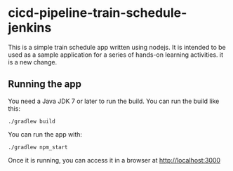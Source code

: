 # cicd-pipeline-train-schedule-jenkins

This is a simple train schedule app written using nodejs. It is intended to be used as a sample application for a series of hands-on learning activities.
it is a new change.

## Running the app

You need a Java JDK 7 or later to run the build. You can run the build like this:

    ./gradlew build

You can run the app with:

    ./gradlew npm_start

Once it is running, you can access it in a browser at [http://localhost:3000](http://localhost:3000)
